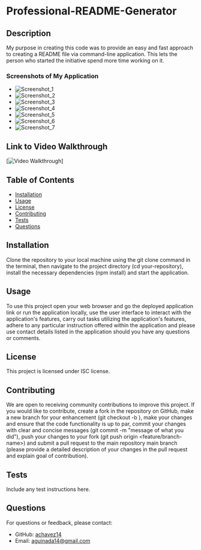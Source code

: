 
# Professional-README-Generator

## Description
My purpose in creating this code was to provide an easy and fast approach to creating a README file via command-line application. This lets the person who started the initiative spend more time working on it.

### Screenshots of My Application

- ![Screenshot_1](assets/images/Screenshot_(1).png)
- ![Screenshot_2](assets/images/Screenshot_(2).png)
- ![Screenshot_3](assets/images/Screenshot_(3).png)
- ![Screenshot_4](assets/images/Screenshot_(4).png)
- ![Screenshot_5](assets/images/Screenshot_(5).png)
- ![Screenshot_6](assets/images/Screenshot_(6).png)
- ![Screenshot_7](assets/images/Screenshot_(7).png)

## Link to Video Walkthrough

[![Video Walkthrough](https://drive.google.com/file/d/1T2gry2G8zpN2OYxM6B1UKG-2WCp8ws42/view?usp=sharing)]

## Table of Contents
- [Installation](#installation)
- [Usage](#usage)
- [License](#license)
- [Contributing](#contributing)
- [Tests](#tests)
- [Questions](#questions)

## Installation
Clone the repository to your local machine using the git clone command in the terminal, then navigate to the project directory (cd your-repository), install the necessary dependencies (npm install) and start the application.

## Usage
To use this project open your web browser and go the deployed application link or run the application locally, use the user interface to interact with the application's features, carry out tasks utilizing the application's features, adhere to any particular instruction offered within the application and please use contact details listed in the application should you have any questions or comments.

## License
This project is licensed under ISC license.

## Contributing
We are open to receiving community contributions to improve this project. If you would like to contribute, create a fork in the repository on GitHub, make a new branch for your enhancement (git checkout -b ), make your changes and ensure that the code functionality is up to par, commit your changes with clear and concise messages (git commit -m "message of what you did"), push your changes to your fork (git push origin <feature/branch-name>) and submit a pull request to the main repository main branch (please provide a detailed description of your changes in the pull request and explain goal of contribution).

## Tests
Include any test instructions here.

## Questions
For questions or feedback, please contact:
- GitHub: [achavez14](https://github.com/achavez14)
- Email: aguinada14@gmail.com
